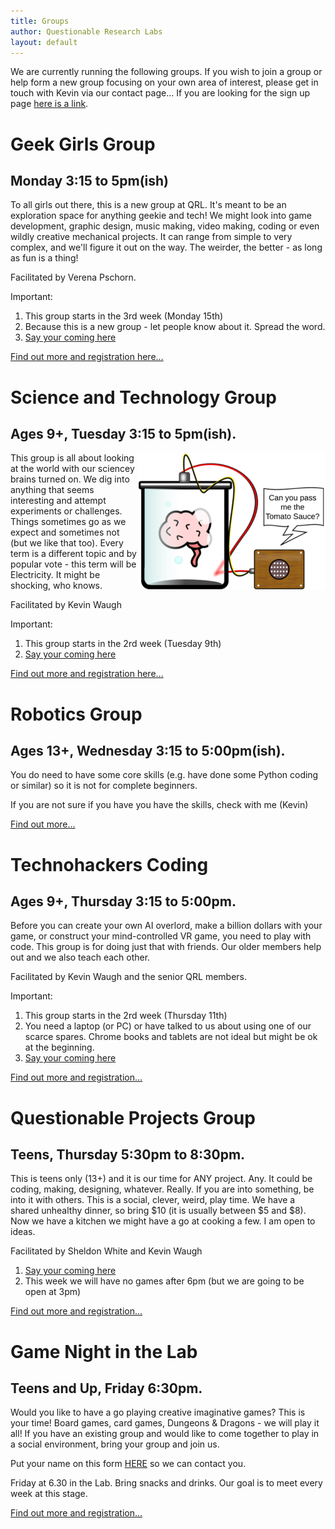 ```yaml
---
title: Groups
author: Questionable Research Labs
layout: default
---
```


We are currently running the following groups. If you wish to join a group or help form a new group focusing on your own area of interest, please get in touch with
Kevin via our contact page… If you are looking for the sign up page [here is a link](https://forms.gle/NVy8Nwq8rgY2tUZq6).

# Geek Girls Group

## Monday 3:15 to 5pm(ish)	 
To all girls out there, this is a new group at QRL. It's meant to be an exploration space for anything geekie and tech! We might look into game development, graphic design, music making, video making, coding or even wildly creative mechanical projects. It can range from simple to very complex, and we'll figure it out on the way. The weirder, the better - as long as fun is a thing!

Facilitated by Verena Pschorn.

Important:
1. This group starts in the 3rd week (Monday 15th)
2. Because this is a new group - let people know about it. Spread the word.
3. [Say your coming here][IntrestForm]

[Find out more and registration here…](/groups/geek-girls-group)

# Science and Technology Group

## Ages 9+, Tuesday 3:15 to 5pm(ish).

<img src="/info-page-assets/groups/experment_o.png" style="float: right">

This group is all about looking at the world with our sciencey brains turned on. We dig into anything that seems interesting and attempt experiments or challenges. Things sometimes go as we expect and sometimes not (but we like that too). Every term is a different topic and by popular vote - this term will be Electricity. It might be shocking, who knows.

Facilitated by Kevin Waugh

Important:
1. This group starts in the 2rd week (Tuesday 9th)
2. [Say your coming here][IntrestForm]

[Find out more and registration here…](/groups/sci-tech)

# Robotics Group

## Ages 13+, Wednesday 3:15 to 5:00pm(ish).

You do need to have some core skills (e.g. have done some Python coding or similar) so it is not for complete beginners.

If you are not sure if you have you have the skills, check with me (Kevin)

[Find out more…](/groups/robotics)

# Technohackers Coding

## Ages 9+, Thursday 3:15 to 5:00pm.

Before you can create your own AI overlord, make a billion dollars with your game, or construct your mind-controlled VR game, you need to play with code. This group is for doing just that with friends. Our older members help out and we also teach each other.

Facilitated by Kevin Waugh and the senior QRL members.

Important:
1. This group starts in the 2rd week (Thursday 11th)
2. You need a laptop (or PC) or have talked to us about using one of our scarce spares. Chrome books and tablets are not ideal but might be ok at the beginning.
3. [Say your coming here][IntrestForm]

[Find out more and registration…](/groups/coding)

# Questionable Projects Group

## Teens, Thursday 5:30pm to 8:30pm.

This is teens only (13+) and it is our time for ANY project. Any. It could be coding, making, designing, whatever. Really. If you are into something, be into it with others. This is a social, clever, weird, play time. We have a shared unhealthy dinner, so bring $10 (it is usually between $5 and $8). Now we have a kitchen we might have a go at cooking a few. I am open to ideas.

Facilitated by Sheldon White and Kevin Waugh

1. [Say your coming here][IntrestForm]
2. This week we will have no games after 6pm (but we are going to be open at 3pm)

[Find out more and registration…](/groups/questionable)

[IntrestForm]: https://forms.gle/UcR16rzizY9wP1ba8

# Game Night in the Lab

## Teens and Up, Friday 6:30pm.

Would you like to have a go playing creative imaginative games? This is your time! Board games, card games, Dungeons & Dragons - we will play it all! If you have an existing group and would like to come together to play in a social environment, bring your group and join us.

Put your name on this form [HERE](https://forms.gle/jbzEoyHacFBgJp817) so we can contact you.

Friday at 6.30 in the Lab. Bring snacks and drinks. Our goal is to meet every week at this stage. 

[Find out more and registration…](/groups/game-in-lab)
